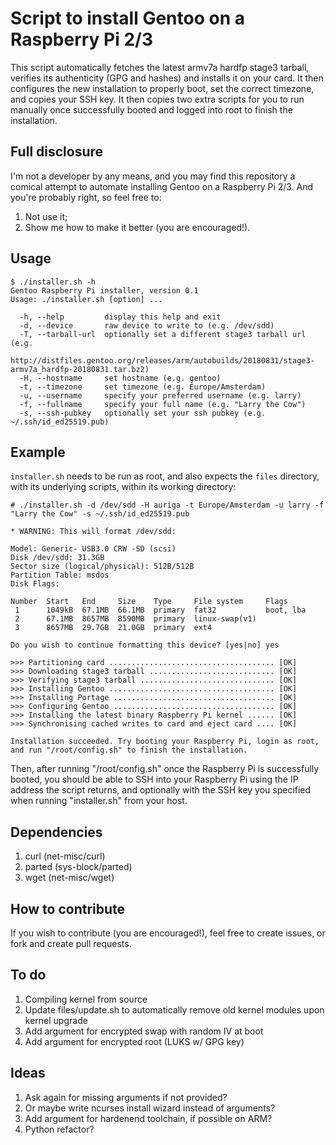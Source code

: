 # Script to install Gentoo on a Raspberry Pi 2/3
This script automatically fetches the latest armv7a hardfp stage3 tarball, verifies its authenticity (GPG and hashes) and installs it on your card. It then configures the new installation to properly boot, set the correct timezone, and copies your SSH key. It then copies two extra scripts for you to run manually once successfully booted and logged into root to finish the installation.

## Full disclosure
I'm not a developer by any means, and you may find this repository a comical attempt to automate installing Gentoo on a Raspberry Pi 2/3. And you're probably right, so feel free to:

1. Not use it;
2. Show me how to make it better (you are encouraged!).

## Usage
```
$ ./installer.sh -h
Gentoo Raspberry Pi installer, version 0.1
Usage: ./installer.sh [option] ...

  -h, --help         display this help and exit
  -d, --device       raw device to write to (e.g. /dev/sdd)
  -T, --tarball-url  optionally set a different stage3 tarball url (e.g. 
                     http://distfiles.gentoo.org/releases/arm/autobuilds/20180831/stage3-armv7a_hardfp-20180831.tar.bz2)
  -H, --hostname     set hostname (e.g. gentoo)
  -t, --timezone     set timezone (e.g. Europe/Amsterdam)
  -u, --username     specify your preferred username (e.g. larry)
  -f, --fullname     specify your full name (e.g. "Larry the Cow")
  -s, --ssh-pubkey   optionally set your ssh pubkey (e.g. ~/.ssh/id_ed25519.pub)

```

## Example
`installer.sh` needs to be run as root, and also expects the `files` directory, with its underlying scripts, within its working directory:

```
# ./installer.sh -d /dev/sdd -H auriga -t Europe/Amsterdam -u larry -f "Larry the Cow" -s ~/.ssh/id_ed25519.pub

* WARNING: This will format /dev/sdd:

Model: Generic- USB3.0 CRW -SD (scsi)
Disk /dev/sdd: 31.3GB
Sector size (logical/physical): 512B/512B
Partition Table: msdos
Disk Flags: 

Number  Start   End     Size    Type     File system     Flags
 1      1049kB  67.1MB  66.1MB  primary  fat32           boot, lba
 2      67.1MB  8657MB  8590MB  primary  linux-swap(v1)
 3      8657MB  29.7GB  21.0GB  primary  ext4

Do you wish to continue formatting this device? [yes|no] yes

>>> Partitioning card ..................................... [OK]
>>> Downloading stage3 tarball ............................ [OK]
>>> Verifying stage3 tarball .............................. [OK]
>>> Installing Gentoo ..................................... [OK]
>>> Installing Portage .................................... [OK]
>>> Configuring Gentoo .................................... [OK]
>>> Installing the latest binary Raspberry Pi kernel ...... [OK]
>>> Synchronising cached writes to card and eject card .... [OK]

Installation succeeded. Try booting your Raspberry Pi, login as root, and run "/root/config.sh" to finish the installation.
```

Then, after running "/root/config.sh" once the Raspberry Pi is successfully booted, you should be able to SSH into your Raspberry Pi using the IP address the script returns, and optionally with the SSH key you specified when running "installer.sh" from your host.

## Dependencies
1. curl (net-misc/curl)
2. parted (sys-block/parted)
3. wget (net-misc/wget)

## How to contribute
If you wish to contribute (you are encouraged!), feel free to create issues, or fork and create pull requests.

## To do
1. Compiling kernel from source
2. Update files/update.sh to automatically remove old kernel modules upon kernel upgrade
3. Add argument for encrypted swap with random IV at boot
4. Add argument for encrypted root (LUKS w/ GPG key)

## Ideas
1. Ask again for missing arguments if not provided?
2. Or maybe write ncurses install wizard instead of arguments?
3. Add argument for hardenend toolchain, if possible on ARM?
4. Python refactor?
